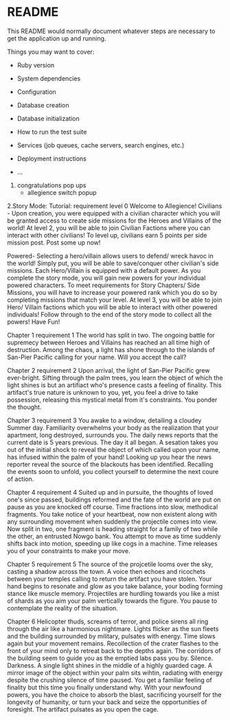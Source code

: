 # README

This README would normally document whatever steps are necessary to get the
application up and running.

Things you may want to cover:

* Ruby version

* System dependencies

* Configuration

* Database creation

* Database initialization

* How to run the test suite

* Services (job queues, cache servers, search engines, etc.)

* Deployment instructions

* ...


1. congratulations pop ups
    - allegience switch popup

2.Story Mode:
Tutorial: requirement level 0
Welcome to Allegience!
Civilians - 
Upon creation, you were equipped with a civilian character which you will be granted access to create side missions for the Heroes and Villains of the world! At level 2, you will be able to join Civilian Factions where you can interact with other civilians! To level up, civilians earn 5 points per side mission post. Post some up now!

Powered-
Selecting a hero/villain allows users to defend/ wreck havoc in the world! Simply put, you will be able to save/conquer other civilian's side missions. Each Hero/Villain is equipped with a default power. As you complete the story mode, you will gain new powers for your individual powered characters. To meet requirements for Story Chapters/ Side Missions, you will have to increase your powered rank which you do so by completing missions that match your level. At level 3, you will be able to join Hero/ Villain factions which you will be able to interact with other powered individuals! Follow through to the end of the story mode to collect all the powers! Have Fun!

Chapter 1 requirement 1
The world has split in two. The ongoing battle for supremecy between Heroes and Villains has reached an all time high of destruction. Among the chaos, a light has shone through to the islands of San-Pier Pacific calling for your name. Will you accept the call?

Chapter 2 requirement 2
Upon arrival, the light of San-Pier Pacific grew ever-bright. Sifting through the palm trees, you learn the object of which the light shines is but an artifiact who's presence casts a feeling of finality. This artifact's true nature is unknown to you, yet, you feel a drive to take possession, releasing this mystical metal from it's constraints. You ponder the thought. 

Chapter 3 requirement 3
You awake to a window, detailing a cloudey Summer day. Familiarity overwhelms your body as the realization that your apartment, long destroyed, surrounds you. The daily news reports that the current date is 5 years previous. The day it all began. A sesation takes you out of the initial shock to reveal the object of which called upon your name, has infused within the palm of your hand! Looking up you hear the news reporter reveal the source of the blackouts has been identified. Recalling the events soon to unfold, you collect yourself to determine the next coure of action. 

Chapter 4 requirement 4
Suited up and in pursuite, the thoughts of loved one's since passed, buildings reformed and the fate of the world are put on pause as you are knocked off course. Time fractions into slow, methodical fragments. You take notice of your heartbeat, now non existent along with any surrounding movement when suddenly the projectile comes into view. Now split in two, one fragment is heading straight for a family of two while the other, an entrusted Nowgo bank. You attempt to move as time suddenly shifts back into motion, speeding up like cogs in a machine. Time releases you of your constraints to make your move. 

Chapter 5 requirement 5
The source of the projcetile looms over the sky, casting a shadow across the town. A voice then echoes and ricochets between your temples calling to return the artifact you have stolen. Your hand begins to resonate and glow as you take balance, your boding forming stance like muscle memory. Projectiles are hurdling towards you like a mist of shards as you aim your palm vertically towards the figure. You pause to contemplate the reality of the situation. 

Chapter 6
Helicopter thuds, screams of terror, and police sirens all ring through the air like a harmonious nightmare. Lights flicker as the sun fleets and the building surrounded by military, pulsates with energy. Time slows again but your movement remains. Recollection of the crater flashes to the front of your mind only to retreat back to the depths again. The corridors of the building seem to guide you as the emptied labs pass you by. Silence. Darkness. A single light shines in the middle of a highly guarded cage. A mirror image of the object within your palm sits wihtin,  radiating with energy despite the crushing silence of time paused. You get a familiar feeling of finality but this time you finally understand why. With your newfound powers, you have the choice to absorb the blast, sacrificing yourself for the longevity of humanity, or turn your back and seize the opportunities of foresight. The artifact pulsates as you open the cage. 
